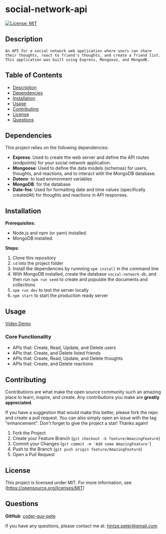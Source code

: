# social-network-api

  [![License: MIT](https://img.shields.io/badge/License-MIT-blue.svg)](https://opensource.org/licenses/MIT)

## Description

    An API for a social network web application where users can share their thoughts, react to friend's thoughts, and create a friend list. This application was built using Express, Mongoose, and MongodB.
  
## Table of Contents

* [Description](#description)
* [Dependencies](#dependencies)
* [Installation](#installation)
* [Usage](#usage)
* [Contributing](#contributing)
* [License](#license)
* [Questions](#questions)

## Dependencies

  This project relies on the following dependencies:

* **Express**: Used to create the web server and define the API routes (endpoints) for your social network application.
* **Mongoose**: Used to define the data models (schemas) for users, thoughts, and reactions, and to interact with the MongoDB database.
* **Dotenv**: to load environment variables
* **MongoDB**: for the database
* **Date-fns**: Used for formatting date and time values (specifically createdAt) for thoughts and reactions in API responses.

## Installation

**Prerequisites:**

* Node.js and npm (or yarn) installed.
* MongoDB installed.

**Steps:**

1. Clone this repository
2. `cd` into the project folder
3. Install the dependencies by runnning `npm install` in the command line
4. With MongoDB installed, create the database `social-network-db`, and then run `npm run seed` to create and populate the documents and collections
5. `npm run dev` to test the server locally
7. `npm start` to start the production ready server

## Usage

[Video Demo](https://drive.google.com/file/d/16m6bbsH3ZliadIwaTrX3AXqq7zIMj1Lp/view?usp=sharing)

### Core Functionality

* APIs that: Create, Read, Update, and Delete users
* APIs that: Create, and Delete listed friends
* APIs that: Create, Read, Update, and Delete thoughts
* APIs that: Create, and Delete reactions

## Contributing

Contributions are what make the open source community such an amazing place to learn, inspire, and create. Any contributions you make are **greatly appreciated**.

If you have a suggestion that would make this better, please fork the repo and create a pull request. You can also simply open an issue with the tag "enhancement".
Don't forget to give the project a star! Thanks again!

1. Fork the Project
2. Create your Feature Branch (`git checkout -b feature/AmazingFeature`)
3. Commit your Changes (`git commit -m 'Add some AmazingFeature'`)
4. Push to the Branch (`git push origin feature/AmazingFeature`)
5. Open a Pull Request

## License

  This project is licensed under MIT. For more information, see (<https://opensource.org/licenses/MIT>)

## Questions

  **GitHub**: [coder-guy-pete](https://github.com/coder-guy-pete)

  If you have any questions, please contact me at: <hintze.peter@gmail.com>
  
